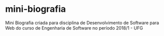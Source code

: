# mini-biografia
Mini Biografia criada para disciplina de Desenvolvimento de Software para Web do curso de Engenharia de Software no período 2018/1 - UFG
